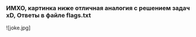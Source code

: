 ### ИМХО, картинка ниже отличная аналогия с решением задач xD, Ответы в файле flags.txt
![joke.jpg]

